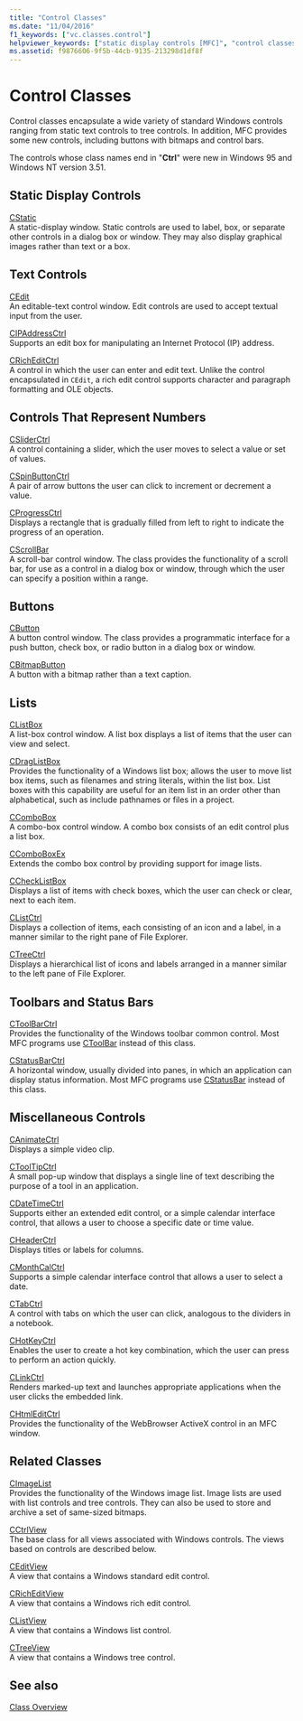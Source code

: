 ```yaml
---
title: "Control Classes"
ms.date: "11/04/2016"
f1_keywords: ["vc.classes.control"]
helpviewer_keywords: ["static display controls [MFC]", "control classes [MFC]", "buttons, MFC control classes", "controls [MFC], MFC control classes", "controls [MFC]", "list boxes [MFC], MFC control classes", "control classes [MFC], MFC", "text, controls for input [MFC]", "user input [MFC], MFC control classes"]
ms.assetid: f9876606-9f5b-44cb-9135-213298d1df8f
---
```

# Control Classes

Control classes encapsulate a wide variety of standard Windows controls ranging from static text controls to tree controls. In addition, MFC provides some new controls, including buttons with bitmaps and control bars.

The controls whose class names end in "**Ctrl**" were new in Windows 95 and Windows NT version 3.51.

## Static Display Controls

[CStatic](../mfc/reference/cstatic-class.md)<br/>
A static-display window. Static controls are used to label, box, or separate other controls in a dialog box or window. They may also display graphical images rather than text or a box.

## Text Controls

[CEdit](../mfc/reference/cedit-class.md)<br/>
An editable-text control window. Edit controls are used to accept textual input from the user.

[CIPAddressCtrl](../mfc/reference/cipaddressctrl-class.md)<br/>
Supports an edit box for manipulating an Internet Protocol (IP) address.

[CRichEditCtrl](../mfc/reference/cricheditctrl-class.md)<br/>
A control in which the user can enter and edit text. Unlike the control encapsulated in `CEdit`, a rich edit control supports character and paragraph formatting and OLE objects.

## Controls That Represent Numbers

[CSliderCtrl](../mfc/reference/csliderctrl-class.md)<br/>
A control containing a slider, which the user moves to select a value or set of values.

[CSpinButtonCtrl](../mfc/reference/cspinbuttonctrl-class.md)<br/>
A pair of arrow buttons the user can click to increment or decrement a value.

[CProgressCtrl](../mfc/reference/cprogressctrl-class.md)<br/>
Displays a rectangle that is gradually filled from left to right to indicate the progress of an operation.

[CScrollBar](../mfc/reference/cscrollbar-class.md)<br/>
A scroll-bar control window. The class provides the functionality of a scroll bar, for use as a control in a dialog box or window, through which the user can specify a position within a range.

## Buttons

[CButton](../mfc/reference/cbutton-class.md)<br/>
A button control window. The class provides a programmatic interface for a push button, check box, or radio button in a dialog box or window.

[CBitmapButton](../mfc/reference/cbitmapbutton-class.md)<br/>
A button with a bitmap rather than a text caption.

## Lists

[CListBox](../mfc/reference/clistbox-class.md)<br/>
A list-box control window. A list box displays a list of items that the user can view and select.

[CDragListBox](../mfc/reference/cdraglistbox-class.md)<br/>
Provides the functionality of a Windows list box; allows the user to move list box items, such as filenames and string literals, within the list box. List boxes with this capability are useful for an item list in an order other than alphabetical, such as include pathnames or files in a project.

[CComboBox](../mfc/reference/ccombobox-class.md)<br/>
A combo-box control window. A combo box consists of an edit control plus a list box.

[CComboBoxEx](../mfc/reference/ccomboboxex-class.md)<br/>
Extends the combo box control by providing support for image lists.

[CCheckListBox](../mfc/reference/cchecklistbox-class.md)<br/>
Displays a list of items with check boxes, which the user can check or clear, next to each item.

[CListCtrl](../mfc/reference/clistctrl-class.md)<br/>
Displays a collection of items, each consisting of an icon and a label, in a manner similar to the right pane of File Explorer.

[CTreeCtrl](../mfc/reference/ctreectrl-class.md)<br/>
Displays a hierarchical list of icons and labels arranged in a manner similar to the left pane of File Explorer.

## Toolbars and Status Bars

[CToolBarCtrl](../mfc/reference/ctoolbarctrl-class.md)<br/>
Provides the functionality of the Windows toolbar common control. Most MFC programs use [CToolBar](../mfc/reference/ctoolbar-class.md) instead of this class.

[CStatusBarCtrl](../mfc/reference/cstatusbarctrl-class.md)<br/>
A horizontal window, usually divided into panes, in which an application can display status information. Most MFC programs use [CStatusBar](../mfc/reference/cstatusbar-class.md) instead of this class.

## Miscellaneous Controls

[CAnimateCtrl](../mfc/reference/canimatectrl-class.md)<br/>
Displays a simple video clip.

[CToolTipCtrl](../mfc/reference/ctooltipctrl-class.md)<br/>
A small pop-up window that displays a single line of text describing the purpose of a tool in an application.

[CDateTimeCtrl](../mfc/reference/cdatetimectrl-class.md)<br/>
Supports either an extended edit control, or a simple calendar interface control, that allows a user to choose a specific date or time value.

[CHeaderCtrl](../mfc/reference/cheaderctrl-class.md)<br/>
Displays titles or labels for columns.

[CMonthCalCtrl](../mfc/reference/cmonthcalctrl-class.md)<br/>
Supports a simple calendar interface control that allows a user to select a date.

[CTabCtrl](../mfc/reference/ctabctrl-class.md)<br/>
A control with tabs on which the user can click, analogous to the dividers in a notebook.

[CHotKeyCtrl](../mfc/reference/chotkeyctrl-class.md)<br/>
Enables the user to create a hot key combination, which the user can press to perform an action quickly.

[CLinkCtrl](../mfc/reference/clinkctrl-class.md)<br/>
Renders marked-up text and launches appropriate applications when the user clicks the embedded link.

[CHtmlEditCtrl](../mfc/reference/chtmleditctrl-class.md)<br/>
Provides the functionality of the WebBrowser ActiveX control in an MFC window.

## Related Classes

[CImageList](../mfc/reference/cimagelist-class.md)<br/>
Provides the functionality of the Windows image list. Image lists are used with list controls and tree controls. They can also be used to store and archive a set of same-sized bitmaps.

[CCtrlView](../mfc/reference/cctrlview-class.md)<br/>
The base class for all views associated with Windows controls. The views based on controls are described below.

[CEditView](../mfc/reference/ceditview-class.md)<br/>
A view that contains a Windows standard edit control.

[CRichEditView](../mfc/reference/cricheditview-class.md)<br/>
A view that contains a Windows rich edit control.

[CListView](../mfc/reference/clistview-class.md)<br/>
A view that contains a Windows list control.

[CTreeView](../mfc/reference/ctreeview-class.md)<br/>
A view that contains a Windows tree control.

## See also

[Class Overview](../mfc/class-library-overview.md)
